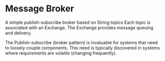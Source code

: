 # Message Broker
A simple publish-subscribe broker based on String topics
Each topic is associated with an Exchange. The Exchange provides message queuing and delivery.

The Publish-subscribe (broker pattern) is invaluable for systems that need to loosely couple components.
This need is typically discovered in systems where requirements are volatile (changing frequently).
